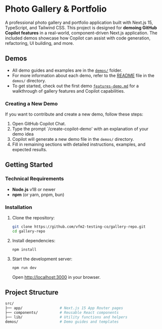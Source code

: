 # Photo Gallery & Portfolio

A professional photo gallery and portfolio application built with Next.js 15, TypeScript, and Tailwind CSS. This project is designed for **demoing GitHub Copilot features** in a real-world, component-driven Next.js application. The included demos showcase how Copilot can assist with code generation, refactoring, UI building, and more.

## Demos

- All demo guides and examples are in the [`demos/`](demos/) folder.
- For more information about each demo, refer to the [README](demos/README.md) file in the `demos/` directory.
- To get started, check out the first demo [`features-demo.md`](demos/features-demo.md) for a walkthrough of gallery features and Copilot capabilities.

### Creating a New Demo

If you want to contribute and create a new demo, follow these steps:

1. Open GitHub Copilot Chat.
2. Type the prompt `/create-copilot-demo' with an explanation of your demo idea
3. Copilot will generate a new demo file in the `demos/` directory.
4. Fill in remaining sections with detailed instructions, examples, and expected results.

## Getting Started

### Technical Requirements

- **Node.js** v18 or newer
- **npm** (or yarn, pnpm, bun)

### Installation

1. Clone the repository:
   ```bash
   git clone https://github.com/vfm2-testing-co/gallery-repo.git
   cd gallery-repo
   ```
2. Install dependencies:
   ```bash
   npm install
   ```
3. Start the development server:
   ```bash
   npm run dev
   ```
   Open [http://localhost:3000](http://localhost:3000) in your browser.

## Project Structure

```bash
src/
├── app/                 # Next.js 15 App Router pages
├── components/          # Reusable React components
├── lib/                 # Utility functions and helpers
demos/                   # Demo guides and templates
```
